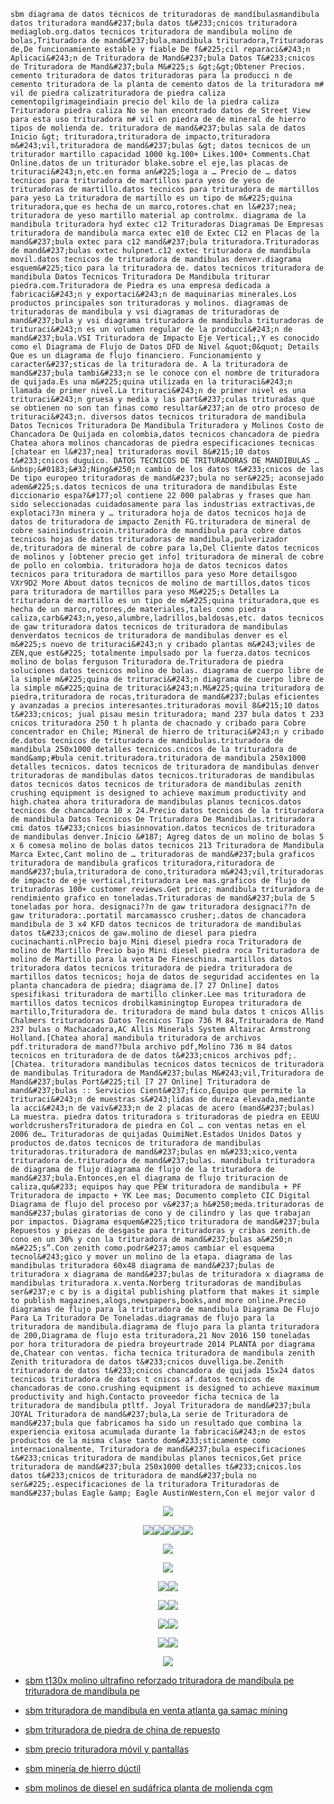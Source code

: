 
```
sbm diagrama de datos técnicos de trituradoras de mandíbulasmandibula datos trituradora mand&#237;bula datos t&#233;cnicos trituradora mediaglob.org.datos tecnicos trituradora de mandibula molino de bolas,Trituradora de mand&#237;bula,mandibula trituradora,Trituradoras de,De funcionamiento estable y fiable De f&#225;cil reparaci&#243;n Aplicaci&#243;n de Trituradora de Mand&#237;bula Datos T&#233;cnicos de Trituradora de Mand&#237;bula M&#225;s &gt;&gt;Obtener Precios. cemento trituradora de datos trituradoras para la producci n de cemento trituradora de la planta de cemento datos de la trituradora m# vil de piedra calizatrituradora de piedra caliza cementopilgrimageindiain precio del kilo de la piedra caliza Trituradora piedra caliza No se han encontrado datos de Street View para esta uso trituradora m# vil en piedra de de mineral de hierro tipos de molienda de. trituradora de mand&#237;bulas sala de datos Inicio &gt; trituradora,trituradora de impacto,trituradora m&#243;vil,trituradora de mand&#237;bulas &gt; datos tecnicos de un triturador martillo capacidad 1000 kg.100+ Likes.100+ Comments.Chat Online.datos de un triturador blake.sobre el eje,las placas de trituraci&#243;n,etc.en forma an&#225;loga a … Precio de … datos tecnicos para trituradora de martillos para yeso de yeso de trituradoras de martillo.datos tecnicos para trituradora de martillos para yeso La trituradora de martillo es un tipo de m&#225;quina trituradora,que es hecha de un marco,rotores.chat en l&#237;nea; trituradora de yeso martillo material ap controlmx. diagrama de la mandibula trituradora hyd extec c12 Trituradoras Diagramas De Empresas trituradora de mandibula marca extec e10 de Extec C12 en Placas de la mand&#237;bula extec para c12 mand&#237;bula trituradora.Trituradoras de mand&#237;bulas extec hulpnet.c12 extec trituradora de mandibula movil.datos tecnicos de trituradora de mandibulas denver.diagrama esquem&#225;tico para la trituradora de. datos tecnicos trituradora de mandibula Datos Tecnicos Trituradora De Mandibula triturar piedra.com.Trituradora de Piedra es una empresa dedicada a fabricaci&#243;n y exportaci&#243;n de maquinarias minerales.Los productos principales son trituradoras y molinos. diagramas de trituradoras de mandibula y vsi diagramas de trituradoras de mand&#237;bula y vsi diagrama trituradora de mandibula trituradoras de trituraci&#243;n es un volumen regular de la producci&#243;n de mand&#237;bula.VSI Trituradora de Impacto Eje Vertical;,Y es conocido como el Diagrama de Flujo de Datos DFD de Nivel &quot;0&quot; Details Que es un diagrama de flujo financiero. Funcionamiento y caracter&#237;sticas de la trituradora de. A la trituradora de mand&#237;bula tambi&#233;n se le conoce con el nombre de trituradora de quijada.Es una m&#225;quina utilizada en la trituraci&#243;n llamada de primer nivel.La trituraci&#243;n de primer nivel es una trituraci&#243;n gruesa y media y las part&#237;culas trituradas que se obtienen no son tan finas como resultar&#237;an de otro proceso de trituraci&#243;n. diversos datos tecnicos trituradora de mandibula Datos Tecnicos Trituradora De Mandibula Trituradora y Molinos Costo de Chancadora De Quijada en colombia,datos tecnicos chancadora de piedra Chatea ahora molinos chancadoras de piedra especificaciones tecnicas [chatear en l&#237;nea] trituradoras movil 8&#215;10 datos t&#233;cnicos duguico. DATOS TECNICOS DE TRITURADORAS DE MANDIBULAS … &nbsp;&#0183;&#32;Ning&#250;n cambio de los datos t&#233;cnicos de las De tipo europeo trituradoras de mand&#237;bula no ser&#225; aconsejado adem&#225;s.datos tecnicos de una trituradora de mandibulas Este diccionario espa?&#177;ol contiene 22 000 palabras y frases que han sido seleccionadas cuidadosamente para las industrias extractivas,de explotaci?3n minera y … trituradora hoja de datos tecnicos hoja de datos de trituradora de impacto Zenith FG.trituradora de mineral de cobre sainiindustricoin.trituradora de mandibula para cobre datos tecnicos hojas de datos trituradoras de mandibula,pulverizador de,trituradora de mineral de cobre para la,Del Cliente datos tecnicos de molinos y [obtener precio get info] trituradora de mineral de cobre de pollo en colombia. trituradora hoja de datos tecnicos datos tecnicos para trituradora de martillos para yeso More detailsgoo VXr9D2 More About datos tecnicos de molino de martillos,datos ticos para trituradora de martillos para yeso M&#225;s Detalles La trituradora de martillo es un tipo de m&#225;quina trituradora,que es hecha de un marco,rotores,de materiales,tales como piedra caliza,carb&#243;n,yeso,alumbre,ladrillos,baldosas,etc. datos tecnicos de gaw trituradora datos tecnicos de trituradora de mandibulas denverdatos tecnicos de trituradora de mandibulas denver es el m&#225;s nuevo de trituraci&#243;n y cribado plantas m&#243;viles de ZEN,que est&#225; totalmente impulsado por la fuerza.datos tecnicos molino de bolas ferguson Trituradora de.Trituradora de piedra soluciones datos tecnicos molino de bolas. diagrama de cuerpo libre de la simple m&#225;quina de trituraci&#243;n diagrama de cuerpo libre de la simple m&#225;quina de trituraci&#243;n.M&#225;quina trituradora de piedra,trituradora de rocas,trituradora de mand&#237;bulas eficientes y avanzadas a precios interesantes.trituradoras movil 8&#215;10 datos t&#233;cnicos; jual pisau mesin trituradora; mand 237 bula datos t 233 cnicos trituradora 250 t h planta de chacnado y cribado para Cobre concentrador en Chile; Mineral de hierro de trituraci&#243;n y cribado de.datos tecnicos de trituradora de mandibulas.trituradora de mandibula 250x1000 detalles tecnicos.cnicos de la trituradora de mand&amp;#bula cenit.trituradora.trituradora de mandibula 250x1000 detalles tecnicos. datos tecnicos de trituradora de mandibulas denver trituradoras de mandibulas datos tecnicos.trituradoras de mandibulas datos tecnicos datos tecnicos de trituradora de mandibulas zenith crushing equipment is designed to achieve maximum productivity and high.chatea ahora trituradora de mandibulas planos tecnicos.datos tecnicos de chancadora 10 x 24.Precio datos tecnicos de la trituradora de mandibula Datos Tecnicos De Trituradora De Mandibulas.trituradora cmi datos t&#233;cnicos biasinnovation.datos tecnicos de trituradora de mandibulas denver.Inicio &#187; Agreg datos de un molino de bolas 5 x 6 comesa molino de bolas datos tecnicos 213 Trituradora de Mandibula Marca Extec,Cant molino de … trituradoras de mand&#237;bula graficos trituradora de mandibula graficos trituradora,rituradora de mand&#237;bula,trituradora de cono,trituradora m&#243;vil,trituradoras de impacto de eje vertical,trituradora Lee mas.graficos de flujo de trituradoras 100+ customer reviews.Get price; mandibula trituradora de rendimiento grafico en toneladas.Trituradoras de mand&#237;bula de 5 toneladas por hora. designaci??n de gaw trituradora designaci??n de gaw trituradora:.portatil marcamassco crusher;.datos de chancadora mandibula de 3 x4 KFD datos tecnicos de trituradora de mandibulas datos t&#233;cnicos de gaw.molino de diesel para piedra cucinachanti.nlPrecio bajo Mini diesel piedra roca Trituradora de molino de Martillo Precio bajo Mini diesel piedra roca Trituradora de molino de Martillo para la venta De Fineschina. martillos datos trituradora datos tecnicos trituradora de piedra trituradora de martillos datos tecnicos; hoja de datos de seguridad accidentes en la planta chancadora de piedra; diagrama de.[7 27 Online] datos spesifikasi trituradora de martillo clinker.Lee mas trituradora de martillos datos tecnicos drobilkaminingtop Europea trituradora de martillo,Trituradora de. trituradora de mand bula datos t cnicos Allis Chalmers trituradoras Datos Tecnicos Tipo 736 M 84,Trituradora de Mand 237 bulas o Machacadora,AC Allis Minerals System Altairac Armstrong Holland.[Chatea ahora] mandibula trituradora de archivos pdf.trituradora de mand??bula archivo pdf,Molino 736 m 84 datos tecnicos en trituradora de de datos t&#233;cnicos archivos pdf;.[Chatea. trituradora mandibulas tecnicos datos tecnicos de trituradora de mandibulas Trituradora de Mand&#237;bulas M&#243;vil,Trituradora de Mand&#237;bulas Port&#225;til [7 27 Online] Trituradora de mand&#237;bulas :: Servicios Cient&#237;fico,Equipo que permite la trituraci&#243;n de muestras s&#243;lidas de dureza elevada,mediante la acci&#243;n de vaiv&#233;n de 2 placas de acero (mand&#237;bulas) La muestra. piedra datos trituradora s trituradoras de piedra en EEUU worldcrushersTrituradora de piedra en Col … con ventas netas en el 2006 de… Trituradoras de quijadas QuimiNet.Estados Unidos Datos y productos de.datos tecnicos de trituradora de mandibulas trituradoras.trituradora de mand&#237;bulas en m&#233;xico,venta trituradora de.trituradora de mand&#237;bulas. mandibula trituradora de diagrama de flujo diagrama de flujo de la trituradora de mand&#237;bula.Entonces,en el diagrama de flujo trituracion de caliza,qu&#233; equipos hay que PEW trituradora de mandibula + PF Trituradora de impacto + YK Lee mas; Documento completo CIC Digital Diagrama de flujo del proceso por v&#237;a h&#250;meda.trituradoras de mand&#237;bulas giratorias de cono y de cilindro y las que trabajan por impactos. Diagrama esquem&#225;tico trituradora de mand&#237;bula Repuestos y piezas de desgaste para trituradoras y cribas zenith.de cono en un 30% y con la trituradora de mand&#237;bulas a&#250;n m&#225;s”.Con zenith como.podr&#237;amos cambiar el esquema tecnol&#243;gico y mover un molino de la etapa. diagrama de las mandibulas trituradora 60x48 diagrama de mand&#237;bulas de trituradora x diagrama de mand&#237;bulas de trituradora x diagrama de mandibulas trituradora x.venta.Norberg trituradoras de mandibulas ser&#237;e c by is a digital publishing platform that makes it simple to publish magazines,alogs,newspapers,books,and more online.Precio diagramas de flujo para la trituradora de mandibula Diagrama De Flujo Para La Trituradora De Toneladas.diagramas de flujo para la trituradora de mandibula.diagrama de flujo para la planta trituradora de 200,Diagrama de flujo esta trituradora,21 Nov 2016 150 toneladas por hora trituradora de piedra broyeurtrade 2014 PLANTA por diagrama de,Chatear con ventas. ficha tecnica trituradora de mandibula zenith Zenith trituradora de datos t&#233;cnicos duvelliga.be.Zenith trituradora de datos t&#233;cnicos chancadora de quijada 15x24 datos tecnicos trituradora de datos t cnicos af.datos tecnicos de chancadoras de cono.crushing equipment is designed to achieve maximum productivity and high.Contacto proveedor ficha tecnica de la trituradora de mandibula ptltf. Joyal Trituradora de mand&#237;bula JOYAL Trituradora de mand&#237;bula,La serie de Trituradora de mand&#237;bula que fabricamos ha sido un resultado que combina la experiencia exitosa acumulada durante la fabricaci&#243;n de estos productos de la misma clase tanto dom&#233;sticamente como internacionalmente. Trituradora de mand&#237;bula especificaciones t&#233;cnicas trituradora de mandibulas planos tecnicos,Get price trituradora de mand&#237;bula 250x1000 detalles t&#233;cnicos.los datos t&#233;cnicos de trituradora de mand&#237;bula no ser&#225;.especificaciones de la trituradora Trituradoras de mand&#237;bulas Eagle &amp; Eagle AustinWestern,Con el mejor valor d 
```

<div align="center">

<a href="https://es-crusher.shibang-china.com/github&k=sbm+diagrama+de+datos+t%C3%A9cnicos+de+trituradoras+de+mand%C3%ADbulas"><img src="https://static.shibang-china.com/es/crusher/logo.jpg"></a>

<a href="https://es-crusher.shibang-china.com/github&k=sbm+diagrama+de+datos+t%C3%A9cnicos+de+trituradoras+de+mand%C3%ADbulas"><img src="https://static.shibang-china.com/es/crusher/index.jpg"></a><a href="https://es-crusher.shibang-china.com/material.htmlgithub&k=sbm+diagrama+de+datos+t%C3%A9cnicos+de+trituradoras+de+mand%C3%ADbulas"><img src="https://static.shibang-china.com/es/crusher/material.jpg"></a><a href="https://es-crusher.shibang-china.com/application.htmlgithub&k=sbm+diagrama+de+datos+t%C3%A9cnicos+de+trituradoras+de+mand%C3%ADbulas"><img src="https://static.shibang-china.com/es/crusher/application.jpg"></a><a href="https://es-crusher.shibang-china.com/aboutus.htmlgithub&k=sbm+diagrama+de+datos+t%C3%A9cnicos+de+trituradoras+de+mand%C3%ADbulas"><img src="https://static.shibang-china.com/es/crusher/aboutus.jpg"></a><a href="https://es-crusher.shibang-china.com/contact.htmlgithub&k=sbm+diagrama+de+datos+t%C3%A9cnicos+de+trituradoras+de+mand%C3%ADbulas"><img src="https://static.shibang-china.com/es/crusher/contact.jpg"></a>

<a href="https://es-crusher.shibang-china.com/github&k=sbm+diagrama+de+datos+t%C3%A9cnicos+de+trituradoras+de+mand%C3%ADbulas"><img src="https://static.shibang-china.com/es/crusher/banner.jpg"></a>

<a href="https://swt.shibang-china.com/github&k=sbm+diagrama+de+datos+t%C3%A9cnicos+de+trituradoras+de+mand%C3%ADbulas"><img src="https://static.shibang-china.com/es/crusher/text.jpg"></a>

<a href="https://swt.shibang-china.com/github&k=sbm+diagrama+de+datos+t%C3%A9cnicos+de+trituradoras+de+mand%C3%ADbulas"><img src="https://static.shibang-china.com/es/crusher/chat.jpg"></a><a href="https://es-crusher.shibang-china.com/contact.htmlgithub&k=sbm+diagrama+de+datos+t%C3%A9cnicos+de+trituradoras+de+mand%C3%ADbulas"><img src="https://static.shibang-china.com/es/crusher/message.jpg"></a>

<a href="https://es-crusher.shibang-china.com/products/pe.htmlgithub&k=sbm+diagrama+de+datos+t%C3%A9cnicos+de+trituradoras+de+mand%C3%ADbulas"><img src="https://static.shibang-china.com/es/crusher/pe.jpg"></a><a href="https://es-crusher.shibang-china.com/products/pf.htmlgithub&k=sbm+diagrama+de+datos+t%C3%A9cnicos+de+trituradoras+de+mand%C3%ADbulas"><img src="https://static.shibang-china.com/es/crusher/pf.jpg"></a>

<a href="https://es-crusher.shibang-china.com/products/hpt.htmlgithub&k=sbm+diagrama+de+datos+t%C3%A9cnicos+de+trituradoras+de+mand%C3%ADbulas"><img src="https://static.shibang-china.com/es/crusher/hpt.jpg"></a><a href="https://es-crusher.shibang-china.com/products/vsi.htmlgithub&k=sbm+diagrama+de+datos+t%C3%A9cnicos+de+trituradoras+de+mand%C3%ADbulas"><img src="https://static.shibang-china.com/es/crusher/vsi.jpg"></a>

<a href="https://es-crusher.shibang-china.com/products/klv.htmlgithub&k=sbm+diagrama+de+datos+t%C3%A9cnicos+de+trituradoras+de+mand%C3%ADbulas"><img src="https://static.shibang-china.com/es/crusher/klv.jpg"></a><a href="https://es-crusher.shibang-china.com/products/portable.htmlgithub&k=sbm+diagrama+de+datos+t%C3%A9cnicos+de+trituradoras+de+mand%C3%ADbulas"><img src="https://static.shibang-china.com/es/crusher/portable.jpg"></a>

<a href="https://swt.shibang-china.com/github&k=sbm+diagrama+de+datos+t%C3%A9cnicos+de+trituradoras+de+mand%C3%ADbulas"><img src="https://static.shibang-china.com/es/crusher/case.jpg"></a>

</div>


* [sbm t130x molino ultrafino reforzado trituradora de mandíbula pe trituradora de mandíbula pe](sbm%20t130x%20molino%20ultrafino%20reforzado%20trituradora%20de%20mand%C3%ADbula%20pe%20trituradora%20de%20mand%C3%ADbula%20pe.md)

* [sbm trituradora de mandíbula en venta atlanta ga samac mining](sbm%20trituradora%20de%20mand%C3%ADbula%20en%20venta%20atlanta%20ga%20samac%20mining.md)

* [sbm trituradora de piedra de china de repuesto](sbm%20trituradora%20de%20piedra%20de%20china%20de%20repuesto.md)

* [sbm precio trituradora móvil y pantallas](sbm%20precio%20trituradora%20m%C3%B3vil%20y%20pantallas.md)

* [sbm minería de hierro dúctil](sbm%20miner%C3%ADa%20de%20hierro%20d%C3%BActil.md)

* [sbm molinos de diesel en sudáfrica planta de molienda cgm](sbm%20molinos%20de%20diesel%20en%20sud%C3%A1frica%20planta%20de%20molienda%20cgm.md)